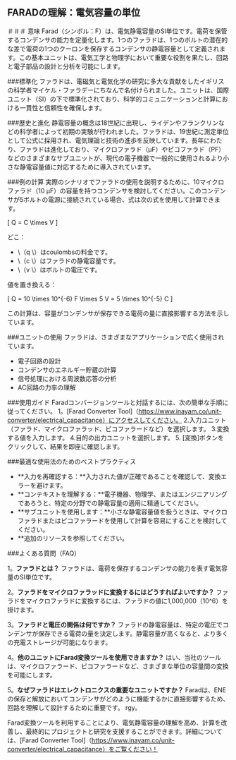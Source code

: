 ## FARADの理解：電気容量の単位

＃＃＃ 意味
Farad（シンボル：F）は、電気静電容量のSI単位です。電荷を保管するコンデンサの能力を定量化します。1つのファラドは、1つのボルトの潜在的な差で電荷の1つのクーロンを保存するコンデンサの静電容量として定義されます。この基本ユニットは、電気工学と物理学において重要な役割を果たし、回路と電子部品の設計と分析を可能にします。

###標準化
ファラドは、電磁気と電気化学の研究に多大な貢献をしたイギリスの科学者マイケル・ファラデーにちなんで名付けられました。ユニットは、国際ユニット（SI）の下で標準化されており、科学的コミュニケーションと計算における一貫性と信頼性を確保します。

###歴史と進化
静電容量の概念は18世紀に出現し、ライデンやフランクリンなどの科学者によって初期の実験が行われました。ファラドは、19世紀に測定単位として公式に採用され、電気理論と技術の進歩を反映しています。長年にわたり、ファラドは進化しており、マイクロファラド（µF）やピコファラド（PF）などのさまざまなサブユニットが、現代の電子機器で一般的に使用されるより小さな静電容量値に対応するために導入されています。

###例の計算
実際のシナリオでファラドの使用を説明するために、10マイクロファラド（10 µF）の容量を持つコンデンサを検討してください。このコンデンサが5ボルトの電源に接続されている場合、式は次の式を使用して計算できます。

\[ Q = C \times V \]

どこ：
-  \（q \）はcoulombsの料金です。
-  \（c \）はファラドの静電容量です。
-  \（v \）はボルトの電圧です。

値を置き換える：

\[ Q = 10 \times 10^{-6} F \times 5 V = 5 \times 10^{-5} C \]

この計算は、容量がコンデンサが保存できる電荷の量に直接影響する方法を示しています。

###ユニットの使用
ファラドは、さまざまなアプリケーションで広く使用されています。
- 電子回路の設計
- コンデンサのエネルギー貯蔵の計算
- 信号処理における周波数応答の分析
-  AC回路の力率の理解

###使用ガイド
Faradコンバージョンツールと対話するには、次の簡単な手順に従ってください。
1。[Farad Converter Tool]（https://www.inayam.co/unit-converter/electrical_capacitance）にアクセスしてください。
2.入力ユニット（ファラド、マイクロファラッド、ピコファラードなど）を選択します。
3.変換する値を入力します。
4.目的の出力ユニットを選択します。
5. [変換]ボタンをクリックして、結果を即座に確認します。

###最適な使用法のためのベストプラクティス
-  **入力を再確認する：**入力された値が正確であることを確認して、変換エラーを避けます。
-  **コンテキストを理解する：**電子機器、物理学、またはエンジニアリングであろうと、特定の分野での静電容量の適用に精通してください。
-  **サブユニットを使用します：**小さな静電容量値を扱うときは、マイクロファラドまたはピコファラードを使用して計算を容易にすることを検討してください。
-  **追加のリソースを参照してください。

###よくある質問（FAQ）

1。**ファラドとは？**
ファラドは、電荷を保存するコンデンサの能力を表す電気容量のSI単位です。

2。**ファラドをマイクロファラッドに変換するにはどうすればよいですか？**
ファラドをマイクロファラドに変換するには、ファラドの値に1,000,000（10^6）を掛けます。

3。**ファラドと電圧の関係は何ですか？**
ファラドの静電容量は、特定の電圧でコンデンサが保存できる電荷の量を決定します。静電容量が高くなると、より多くの充電ストレージが可能になります。

4。**他のユニットにFarad変換ツールを使用できますか？**
はい、当社のツールは、マイクロファラード、ピコファラードなど、さまざまな単位の容量間の変換を可能にします。

5。**なぜファラドはエレクトロニクスの重要なユニットですか？**
Faradは、ENEの保存と解放においてコンデンサがどのように機能するかに直接影響するため、回路を理解して設計するために重要です。 rgy。

Farad変換ツールを利用することにより、電気静電容量の理解を高め、計算を改善し、最終的にプロジェクトと研究を支援することができます。詳細については、[Farad Converter Tool]（https://www.inayam.co/unit-converter/electrical_capacitance）をご覧ください！